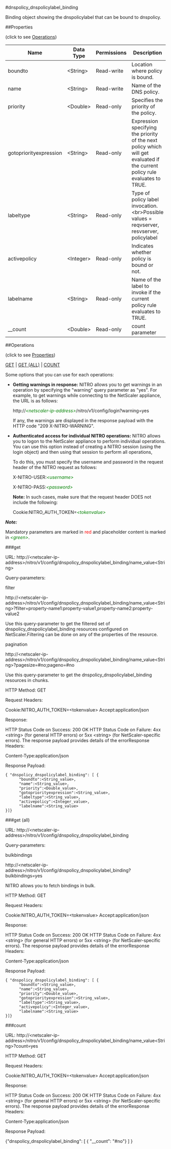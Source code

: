 #dnspolicy_dnspolicylabel_binding

Binding object showing the dnspolicylabel that can be bound to dnspolicy.


##Properties 
<span>(click to see [Operations](#operations))</span>


<table><thead><tr><th>Name</th><th> Data Type</th><th> Permissions</th><th>Description</th></tr></thead><tbody><tr><td>boundto</td><td>&lt;String></td><td>Read-write</td><td>Location where policy is bound.</td><tr><tr><td>name</td><td>&lt;String></td><td>Read-write</td><td>Name of the DNS policy.</td><tr><tr><td>priority</td><td>&lt;Double></td><td>Read-only</td><td>Specifies the priority of the policy.</td><tr><tr><td>gotopriorityexpression</td><td>&lt;String></td><td>Read-only</td><td>Expression specifying the priority of the next policy which will get evaluated if the current policy rule evaluates to TRUE.</td><tr><tr><td>labeltype</td><td>&lt;String></td><td>Read-only</td><td>Type of policy label invocation.&lt;br>Possible values = reqvserver, resvserver, policylabel</td><tr><tr><td>activepolicy</td><td>&lt;Integer></td><td>Read-only</td><td>Indicates whether policy is bound or not.</td><tr><tr><td>labelname</td><td>&lt;String></td><td>Read-only</td><td>Name of the label to invoke if the current policy rule evaluates to TRUE.</td><tr><tr><td>__count</td><td>&lt;Double></td><td>Read-only</td><td>count parameter</td><tr></tbody></table>
##Operations 
<span>(click to see [Properties](#properties))</span>


[GET](#get) | [GET (ALL)](#get-(all)) | [COUNT](#count)


Some options that you can use for each operations:
<ul><li><p><b>Getting warnings in response:</b> NITRO allows you to get warnings in an operation by specifying the "warning" query parameter as "yes". For example, to get warnings while connecting to the NetScaler appliance, the URL is as follows:</p><p>http://<span style="color:green;font-style:italic;">&lt;netscaler-ip-address&gt;</span>/nitro/v1/config/login?warning=yes</p><p>If any, the warnings are displayed in the response payload with the HTTP code "209 X-NITRO-WARNING".</p></li><li><p><b>Authenticated access for individual NITRO operations:</b> NITRO allows you to logon to the NetScaler appliance to perform individual operations. You can use this option instead of creating a NITRO session (using the login object) and then using that session to perform all operations,</p><p>To do this, you must specify the username and password in the request header of the NITRO request as follows:</p><p>X-NITRO-USER:<span style="color:green;font-style:italic;">&lt;username&gt;</span></p><p>X-NITRO-PASS:<span style="color:green;font-style:italic;">&lt;password&gt;</span></p><p><b>Note:</b> In such cases, make sure that the request header DOES not include the following:</p><p>Cookie:NITRO_AUTH_TOKEN=<span style="color:green;font-style:italic;">&lt;tokenvalue&gt;</span></p></li></ul>



***Note:*** 
Mandatory parameters are marked in <span style="color:#FF0000;">red</span> and placeholder content is marked in <span style="color:green;font-style:italic">&lt;green&gt;</span>.

###get



URL: http://&lt;netscaler-ip-address&gt;/nitro/v1/config/dnspolicy_dnspolicylabel_binding/name_value&lt;String&gt;
Query-parameters:
filter
http://&lt;netscaler-ip-address&gt;/nitro/v1/config/dnspolicy_dnspolicylabel_binding/name_value&lt;String&gt;?filter=property-name1:property-value1,property-name2:property-value2
Use this query-parameter to get the filtered set of dnspolicy_dnspolicylabel_binding resources configured on NetScaler.Filtering can be done on any of the properties of the resource.


pagination
http://&lt;netscaler-ip-address&gt;/nitro/v1/config/dnspolicy_dnspolicylabel_binding/name_value&lt;String&gt;?pagesize=#no;pageno=#no
Use this query-parameter to get the dnspolicy_dnspolicylabel_binding resources in chunks.



HTTP Method: GET
Request Headers:

Cookie:NITRO_AUTH_TOKEN=&lt;tokenvalue&gt;Accept:application/json

Response:
HTTP Status Code on Success: 200 OKHTTP Status Code on Failure: 4xx &lt;string&gt; (for general HTTP errors) or 5xx &lt;string&gt; (for NetScaler-specific errors). The response payload provides details of the errorResponse Headers:

Content-Type:application/json

Response Payload: ```{ "dnspolicy_dnspolicylabel_binding": [ {      "boundto":<String_value>,      "name":<String_value>,      "priority":<Double_value>,      "gotopriorityexpression":<String_value>,      "labeltype":<String_value>,      "activepolicy":<Integer_value>,      "labelname":<String_value>}]}```



###get (all)



URL: http://&lt;netscaler-ip-address&gt;/nitro/v1/config/dnspolicy_dnspolicylabel_binding
Query-parameters:
bulkbindings
http://&lt;netscaler-ip-address&gt;/nitro/v1/config/dnspolicy_dnspolicylabel_binding?bulkbindings=yes
NITRO allows you to fetch bindings in bulk.



HTTP Method: GET
Request Headers:

Cookie:NITRO_AUTH_TOKEN=&lt;tokenvalue&gt;Accept:application/json

Response:
HTTP Status Code on Success: 200 OKHTTP Status Code on Failure: 4xx &lt;string&gt; (for general HTTP errors) or 5xx &lt;string&gt; (for NetScaler-specific errors). The response payload provides details of the errorResponse Headers:

Content-Type:application/json

Response Payload: ```{ "dnspolicy_dnspolicylabel_binding": [ {      "boundto":<String_value>,      "name":<String_value>,      "priority":<Double_value>,      "gotopriorityexpression":<String_value>,      "labeltype":<String_value>,      "activepolicy":<Integer_value>,      "labelname":<String_value>}]}```



###count



URL: http://&lt;netscaler-ip-address&gt;/nitro/v1/config/dnspolicy_dnspolicylabel_binding/name_value&lt;String&gt;?count=yes
HTTP Method: GET
Request Headers:

Cookie:NITRO_AUTH_TOKEN=&lt;tokenvalue&gt;Accept:application/json

Response:
HTTP Status Code on Success: 200 OKHTTP Status Code on Failure: 4xx &lt;string&gt; (for general HTTP errors) or 5xx &lt;string&gt; (for NetScaler-specific errors). The response payload provides details of the errorResponse Headers:

Content-Type:application/json

Response Payload: 
{"dnspolicy_dnspolicylabel_binding": [ { "__count": "#no"} ] }


